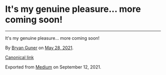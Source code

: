 # It's my genuine pleasure... more coming soon!

---

It's my genuine pleasure... more coming soon!

By <a href="https://medium.com/@bryanguner" class="p-author h-card">Bryan Guner</a> on [May 28, 2021](https://medium.com/p/f560ed8a641b).

<a href="https://medium.com/@bryanguner/its-my-genuine-pleasure-more-coming-soon-f560ed8a641b" class="p-canonical">Canonical link</a>

Exported from [Medium](https://medium.com) on September 12, 2021.
